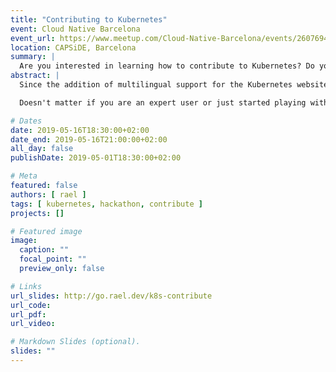 ```yaml
---
title: "Contributing to Kubernetes"
event: Cloud Native Barcelona
event_url: https://www.meetup.com/Cloud-Native-Barcelona/events/260769421/
location: CAPSiDE, Barcelona
summary: |
  Are you interested in learning how to contribute to Kubernetes? Do you want to become part of a localization team?
abstract: |
  Since the addition of multilingual support for the Kubernetes website in November (https://kubernetes.io/blog/2018/11/08/kubernetes-docs-updates-international-edition/), the support from the community has been amazing and currently 10 localisation teams are working to make the documentation more accessible by breaking the language barrier.

  Doesn't matter if you are an expert user or just started playing with Kubernetes, you can add new documentation from your own experience or based on the English knowledge base, review existing documentation or just fix typos, any contribution would be appreciated!

# Dates
date: 2019-05-16T18:30:00+02:00
date_end: 2019-05-16T21:00:00+02:00
all_day: false
publishDate: 2019-05-01T18:30:00+02:00

# Meta
featured: false
authors: [ rael ]
tags: [ kubernetes, hackathon, contribute ]
projects: []

# Featured image
image:
  caption: ""
  focal_point: ""
  preview_only: false

# Links
url_slides: http://go.rael.dev/k8s-contribute
url_code:
url_pdf:
url_video:

# Markdown Slides (optional).
slides: ""
---
```

